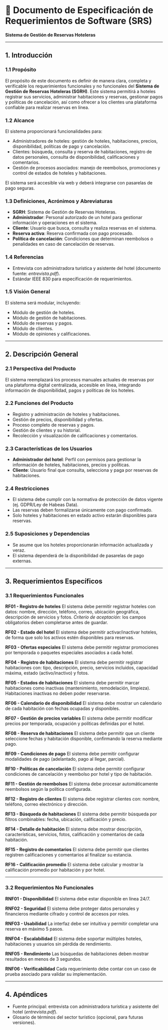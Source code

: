 # 📄 Documento de Especificación de Requerimientos de Software (SRS)

**Sistema de Gestión de Reservas Hoteleras**

---

## 1. Introducción

### 1.1 Propósito

El propósito de este documento es definir de manera clara, completa y verificable los requerimientos funcionales y no funcionales del **Sistema de Gestión de Reservas Hoteleras (SGRH)**. Este sistema permitirá a hoteles registrar sus servicios, administrar habitaciones y reservas, gestionar pagos y políticas de cancelación, así como ofrecer a los clientes una plataforma confiable para realizar reservas en línea.

### 1.2 Alcance

El sistema proporcionará funcionalidades para:

* Administradores de hoteles: gestión de hoteles, habitaciones, precios, disponibilidad, políticas de pago y cancelación.
* Clientes: búsqueda, consulta y reserva de habitaciones, registro de datos personales, consulta de disponibilidad, calificaciones y comentarios.
* Gestión de procesos asociados: manejo de reembolsos, promociones y control de estados de hoteles y habitaciones.

El sistema será accesible vía web y deberá integrarse con pasarelas de pago seguras.

### 1.3 Definiciones, Acrónimos y Abreviaturas

* **SGRH**: Sistema de Gestión de Reservas Hoteleras.
* **Administrador**: Personal autorizado de un hotel para gestionar información y operaciones en el sistema.
* **Cliente**: Usuario que busca, consulta y realiza reservas en el sistema.
* **Reserva activa**: Reserva confirmada con pago procesado.
* **Política de cancelación**: Condiciones que determinan reembolsos o penalidades en caso de cancelación de reservas.

### 1.4 Referencias

* Entrevista con administradora turística y asistente del hotel (documento fuente: *entrevista.pdf*).
* Estándar IEEE 830 para especificación de requerimientos.

### 1.5 Visión General

El sistema será modular, incluyendo:

* Módulo de gestión de hoteles.
* Módulo de gestión de habitaciones.
* Módulo de reservas y pagos.
* Módulo de clientes.
* Módulo de opiniones y calificaciones.

---

## 2. Descripción General

### 2.1 Perspectiva del Producto

El sistema reemplazará los procesos manuales actuales de reservas por una plataforma digital centralizada, accesible en línea, integrando información de disponibilidad, pagos y políticas de los hoteles.

### 2.2 Funciones del Producto

* Registro y administración de hoteles y habitaciones.
* Gestión de precios, disponibilidad y ofertas.
* Proceso completo de reservas y pagos.
* Gestión de clientes y su historial.
* Recolección y visualización de calificaciones y comentarios.

### 2.3 Características de los Usuarios

* **Administrador del hotel**: Perfil con permisos para gestionar la información de hoteles, habitaciones, precios y políticas.
* **Cliente**: Usuario final que consulta, selecciona y paga por reservas de habitaciones.

### 2.4 Restricciones

* El sistema debe cumplir con la normativa de protección de datos vigente (ej. GDPR/Ley de Habeas Data).
* Las reservas deben formalizarse únicamente con pago confirmado.
* Solo hoteles y habitaciones en estado activo estarán disponibles para reservas.

### 2.5 Suposiciones y Dependencias

* Se asume que los hoteles proporcionarán información actualizada y veraz.
* El sistema dependerá de la disponibilidad de pasarelas de pago externas.

---

## 3. Requerimientos Específicos

### 3.1 Requerimientos Funcionales

**RF01 - Registro de hoteles**
El sistema debe permitir registrar hoteles con datos: nombre, dirección, teléfono, correo, ubicación geográfica, descripción de servicios y fotos.
*Criterio de aceptación:* los campos obligatorios deben completarse antes de guardar.

**RF02 - Estado del hotel**
El sistema debe permitir activar/inactivar hoteles, de forma que solo los activos estén disponibles para reservas.

**RF03 - Ofertas especiales**
El sistema debe permitir registrar promociones por temporada o paquetes especiales asociados a cada hotel.

**RF04 - Registro de habitaciones**
El sistema debe permitir registrar habitaciones con: tipo, descripción, precio, servicios incluidos, capacidad máxima, estado (activo/inactivo) y fotos.

**RF05 - Estados de habitaciones**
El sistema debe permitir marcar habitaciones como inactivas (mantenimiento, remodelación, limpieza). Habitaciones inactivas no deben poder reservarse.

**RF06 - Calendario de disponibilidad**
El sistema debe mostrar un calendario de cada habitación con fechas ocupadas y disponibles.

**RF07 - Gestión de precios variables**
El sistema debe permitir modificar precios por temporada, ocupación y políticas definidas por el hotel.

**RF08 - Reserva de habitaciones**
El sistema debe permitir que un cliente seleccione fechas y habitación disponible, confirmando la reserva mediante pago.

**RF09 - Condiciones de pago**
El sistema debe permitir configurar modalidades de pago (adelantado, pago al llegar, parcial).

**RF10 - Políticas de cancelación**
El sistema debe permitir configurar condiciones de cancelación y reembolso por hotel y tipo de habitación.

**RF11 - Gestión de reembolsos**
El sistema debe procesar automáticamente reembolsos según la política configurada.

**RF12 - Registro de clientes**
El sistema debe registrar clientes con: nombre, teléfono, correo electrónico y dirección.

**RF13 - Búsqueda de habitaciones**
El sistema debe permitir búsqueda por filtros combinables: fecha, ubicación, calificación y precio.

**RF14 - Detalle de habitación**
El sistema debe mostrar descripción, características, servicios, fotos, calificación y comentarios de cada habitación.

**RF15 - Registro de comentarios**
El sistema debe permitir que clientes registren calificaciones y comentarios al finalizar su estancia.

**RF16 - Calificación promedio**
El sistema debe calcular y mostrar la calificación promedio por habitación y por hotel.

---

### 3.2 Requerimientos No Funcionales

**RNF01 - Disponibilidad**
El sistema debe estar disponible en línea 24/7.

**RNF02 - Seguridad**
El sistema debe proteger datos personales y financieros mediante cifrado y control de accesos por roles.

**RNF03 - Usabilidad**
La interfaz debe ser intuitiva y permitir completar una reserva en máximo 5 pasos.

**RNF04 - Escalabilidad**
El sistema debe soportar múltiples hoteles, habitaciones y usuarios sin pérdida de rendimiento.

**RNF05 - Rendimiento**
Las búsquedas de habitaciones deben mostrar resultados en menos de 3 segundos.

**RNF06 - Verificabilidad**
Cada requerimiento debe contar con un caso de prueba asociado para validar su implementación.

---

## 4. Apéndices

* Fuente principal: entrevista con administradora turística y asistente del hotel (*entrevista.pdf*).
* Glosario de términos del sector turístico (opcional, para futuras versiones).


